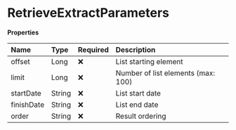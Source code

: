 # RetrieveExtractParameters

**Properties**

| Name       | Type   | Required | Description                        |
| :--------- | :----- | :------- | :--------------------------------- |
| offset     | Long   | ❌       | List starting element              |
| limit      | Long   | ❌       | Number of list elements (max: 100) |
| startDate  | String | ❌       | List start date                    |
| finishDate | String | ❌       | List end date                      |
| order      | String | ❌       | Result ordering                    |

<!-- This file was generated by liblab | https://liblab.com/ -->
